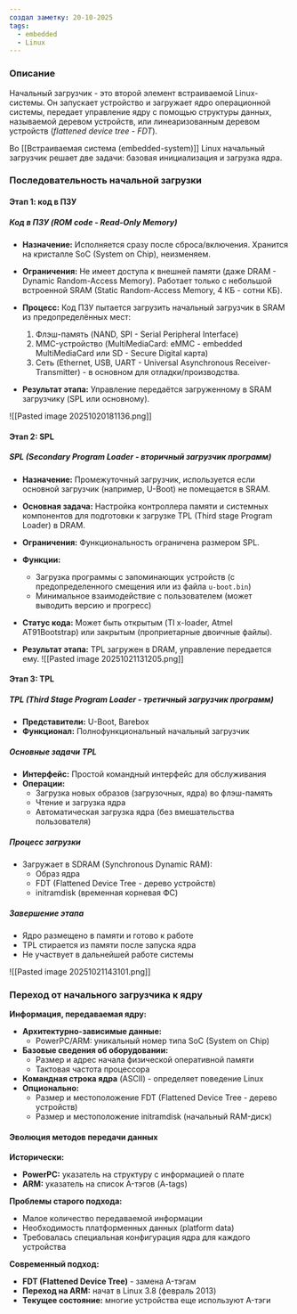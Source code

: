 ```yaml
---
создал заметку: 20-10-2025
tags:
  - embedded
  - Linux
---
```

### Описание
Начальный загрузчик - это второй элемент встраиваемой Linux-системы. Он запускает устройство и загружает ядро операционной системы, передает управление ядру с помощью структуры данных, называемой деревом устройств, или линеаризованным деревом устройств (*flattened device tree - FDT*).

Во [[Встраиваемая система (embedded-system)]] Linux начальный загрузчик решает две задачи: базовая инициализация и загрузка ядра.

### Последовательность начальной загрузки
#### Этап 1: код в ПЗУ
##### Код в ПЗУ (ROM code - Read-Only Memory)
- **Назначение:** Исполняется сразу после сброса/включения. Хранится на кристалле SoC (System on Chip), неизменяем.
- **Ограничения:** Не имеет доступа к внешней памяти (даже DRAM - Dynamic Random-Access Memory). Работает только с небольшой встроенной SRAM (Static Random-Access Memory, 4 КБ - сотни КБ).

- **Процесс:** Код ПЗУ пытается загрузить начальный загрузчик в SRAM из предопределённых мест:
    1. Флэш-память (NAND, SPI - Serial Peripheral Interface)
    2. MMC-устройство (MultiMediaCard: eMMC - embedded MultiMediaCard или SD - Secure Digital карта)
    3. Сеть (Ethernet, USB, UART - Universal Asynchronous Receiver-Transmitter) - в основном для отладки/производства.

- **Результат этапа:** Управление передаётся загруженному в SRAM загрузчику (SPL или основному).

![[Pasted image 20251020181136.png]]
#### Этап 2: SPL

##### SPL (Secondary Program Loader - вторичный загрузчик программ)
- **Назначение:** Промежуточный загрузчик, используется если основной загрузчик (например, U-Boot) не помещается в SRAM.

- **Основная задача:** Настройка контроллера памяти и системных компонентов для подготовки к загрузке TPL (Third stage Program Loader) в DRAM.
- **Ограничения:** Функциональность ограничена размером SPL.
- **Функции:**
    - Загрузка программы с запоминающих устройств (с предопределенного смещения или из файла `u-boot.bin`)
    - Минимальное взаимодействие с пользователем (может выводить версию и прогресс)
- **Статус кода:** Может быть открытым (TI x-loader, Atmel AT91Bootstrap) или закрытым (проприетарные двоичные файлы).
- **Результат этапа:** TPL загружен в DRAM, управление передается ему.
![[Pasted image 20251021131205.png]]

#### Этап 3: TPL

##### TPL (Third Stage Program Loader - третичный загрузчик программ)
- **Представители:** U-Boot, Barebox
- **Функционал:** Полнофункциональный начальный загрузчик
##### Основные задачи TPL
- **Интерфейс:** Простой командный интерфейс для обслуживания
- **Операции:**
  - Загрузка новых образов (загрузочных, ядра) во флэш-память
  - Чтение и загрузка ядра
  - Автоматическая загрузка ядра (без вмешательства пользователя)
##### Процесс загрузки
- Загружает в SDRAM (Synchronous Dynamic RAM):
  - Образ ядра
  - FDT (Flattened Device Tree - дерево устройств)
  - initramdisk (временная корневая ФС)
##### Завершение этапа
- Ядро размещено в памяти и готово к работе
- TPL стирается из памяти после запуска ядра
- Не участвует в дальнейшей работе системы

![[Pasted image 20251021143101.png]]

### Переход от начального загрузчика к ядру

**Информация, передаваемая ядру:**
- **Архитектурно-зависимые данные:**
  - PowerPC/ARM: уникальный номер типа SoC (System on Chip)
- **Базовые сведения об оборудовании:**
  - Размер и адрес начала физической оперативной памяти
  - Тактовая частота процессора
- **Командная строка ядра** (ASCII) - определяет поведение Linux
- **Опционально:**
  - Размер и местоположение FDT (Flattened Device Tree - дерево устройств)
  - Размер и местоположение initramdisk (начальный RAM-диск)

#### Эволюция методов передачи данных
**Исторически:**
- **PowerPC:** указатель на структуру с информацией о плате
- **ARM:** указатель на список A-тэгов (A-tags)

**Проблемы старого подхода:**
- Малое количество передаваемой информации
- Необходимость платформенных данных (platform data)
- Требовалась специальная конфигурация ядра для каждого устройства

**Современный подход:**
- **FDT (Flattened Device Tree)** - замена A-тэгам
- **Переход на ARM:** начат в Linux 3.8 (февраль 2013)
- **Текущее состояние:** многие устройства еще используют A-тэги

